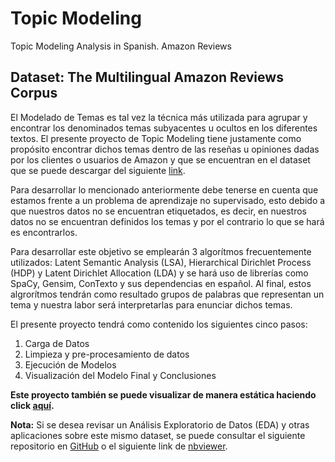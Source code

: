# Topic Modeling
Topic Modeling Analysis in Spanish. Amazon Reviews

## Dataset: The Multilingual Amazon Reviews Corpus


El Modelado de Temas es tal vez la técnica más utilizada para agrupar y encontrar los denominados temas subyacentes u ocultos en los diferentes textos. El presente proyecto de Topic Modeling tiene justamente como propósito encontrar dichos temas dentro de las reseñas u opiniones dadas por los clientes o usuarios de Amazon y que se encuentran en el dataset que se puede descargar del siguiente [link](https://drive.google.com/uc?export=download&id=11XnXB7Ubgf3t6gotXGlM4FCwPOMHhDLX). 

Para desarrollar lo mencionado anteriormente debe tenerse en cuenta que estamos frente a un problema de aprendizaje no supervisado, esto debido a que nuestros datos no se encuentran etiquetados, es decir, en nuestros datos no se encuentran definidos los temas y por el contrario lo que se hará es encontrarlos. 

Para desarrollar este objetivo se emplearán 3 algorítmos frecuentemente utilizados: Latent Semantic Analysis (LSA), Hierarchical Dirichlet Process (HDP) y Latent Dirichlet Allocation (LDA) y se hará uso de librerías como SpaCy, Gensim, ConTexto y sus dependencias en español. Al final, estos algrorítmos tendrán como resultado grupos de palabras que representan un tema y nuestra labor será interpretarlas para enunciar dichos temas.

El presente proyecto tendrá como contenido los siguientes cinco pasos:

1. Carga de Datos
2. Limpieza y pre-procesamiento de datos
3. Ejecución de Modelos
4. Visualización del Modelo Final y Conclusiones


**Este proyecto también se puede visualizar de manera estática haciendo click [aquí](https://nbviewer.jupyter.org/github/juli-amezquita/Topic-Modeling-in-Spanish-Amazon-Reviews/blob/main/Topic_Modeling_en_Espa%C3%B1ol_Amazon_Reviews.ipynb).**

**Nota:** Si se desea revisar un Análisis Exploratorio de Datos (EDA) y otras aplicaciones sobre este mismo dataset, se puede consultar el siguiente repositorio en [GitHub](https://github.com/juli-amezquita/NLP-Amazon-Reviews-Star-Prediction) o el siguiente link de [nbviewer](https://nbviewer.jupyter.org/github/juli-amezquita/NLP-Amazon-Reviews-Star-Prediction/blob/main/1_NLP%20Amazon%20Reviews%20Espan%CC%83ol.ipynb).
